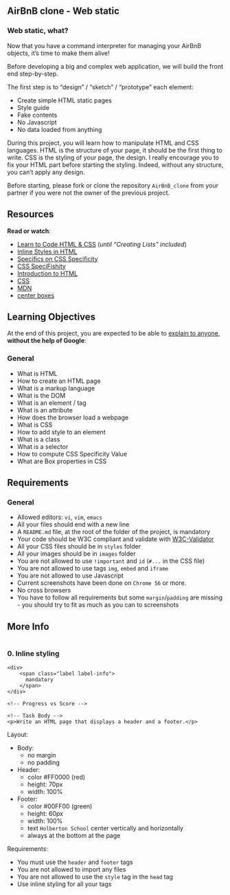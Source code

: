    <div class="panel panel-default" id="project-description">
  <div class="panel-body">
   <p><img src="https://s3.eu-west-3.amazonaws.com/hbtn.intranet/uploads/medias/2021/9/135ef103cf7ed150c9760aadc66844113dfc3d35.gif?X-Amz-Algorithm=AWS4-HMAC-SHA256&X-Amz-Credential=AKIA4MYA5JM5DUTZGMZG%2F20230622%2Feu-west-3%2Fs3%2Faws4_request&X-Amz-Date=20230622T024851Z&X-Amz-Expires=86400&X-Amz-SignedHeaders=host&X-Amz-Signature=2055c38b808d09dd9203f62542d30222215cc45f3daacbe57750893b478b003f" alt="" loading='lazy' style="" /></p>

<h2>AirBnB clone - Web static</h2>

<h3>Web static, what?</h3>

<p>Now that you have a command interpreter for managing your AirBnB objects, it&rsquo;s time to make them alive!</p>

<p>Before developing a big and complex web application, we will build the front end step-by-step. </p>

<p>The first step is to &ldquo;design&rdquo; / &ldquo;sketch&rdquo; / &ldquo;prototype&rdquo; each element:</p>

<ul>
<li>Create simple HTML static pages</li>
<li>Style guide</li>
<li>Fake contents</li>
<li>No Javascript</li>
<li>No data loaded from anything</li>
</ul>

<p>During this project, you will learn how to manipulate HTML and CSS languages. HTML is the structure of your page, it should be the first thing to write. CSS is the styling of your page, the design. I really encourage you to fix your HTML part before starting the styling. Indeed, without any structure, you can&rsquo;t apply any design.</p>

<p>Before starting, please fork or clone the repository <code>AirBnB_clone</code> from your partner if you were not the owner of the previous project.</p>

<h2>Resources</h2>

<p><strong>Read or watch</strong>:</p>

<ul>
<li><a href="/rltoken/9P868D9X6hKF-iPeuTjUMA" title="Learn to Code HTML &amp; CSS" target="_blank">Learn to Code HTML &amp; CSS</a> (<em>until &ldquo;Creating Lists&rdquo; included</em>)</li>
<li><a href="/rltoken/3w80rVNNceP13m7D52ma3Q" title="Inline Styles in HTML" target="_blank">Inline Styles in HTML</a> </li>
<li><a href="/rltoken/miNTDX58opEBx0EbOWPySw" title="Specifics on CSS Specificity" target="_blank">Specifics on CSS Specificity</a> </li>
<li><a href="/rltoken/sOpKz-qSh9sD3tEcidcgDw" title="CSS SpeciFishity" target="_blank">CSS SpeciFishity</a> </li>
<li><a href="/rltoken/Jrc0YlYYAry_aRJBZB5v2Q" title="Introduction to HTML" target="_blank">Introduction to HTML</a> </li>
<li><a href="/rltoken/mq0A1qZJs8J0SE5xyxODzg" title="CSS" target="_blank">CSS</a> </li>
<li><a href="/rltoken/8AWCJcUwO2UK5FFUb7G-iw" title="MDN" target="_blank">MDN</a> </li>
<li><a href="/rltoken/CWYMpBgaImw4SPgfibG2eQ" title="center boxes" target="_blank">center boxes</a> </li>
</ul>

<h2>Learning Objectives</h2>

<p>At the end of this project, you are expected to be able to <a href="/rltoken/jTzHi5Wsmr55wY99p7gAFQ" title="explain to anyone" target="_blank">explain to anyone</a>, <strong>without the help of Google</strong>:</p>

<h3>General</h3>

<ul>
<li>What is HTML</li>
<li>How to create an HTML page</li>
<li>What is a markup language</li>
<li>What is the DOM</li>
<li>What is an element / tag</li>
<li>What is an attribute</li>
<li>How does the browser load a webpage</li>
<li>What is CSS</li>
<li>How to add style to an element</li>
<li>What is a class</li>
<li>What is a selector</li>
<li>How to compute CSS Specificity Value</li>
<li>What are Box properties in CSS</li>
</ul>

<h2>Requirements</h2>

<h3>General</h3>

<ul>
<li>Allowed editors: <code>vi</code>, <code>vim</code>, <code>emacs</code></li>
<li>All your files should end with a new line</li>
<li>A <code>README.md</code> file, at the root of the folder of the project, is mandatory</li>
<li>Your code should be W3C compliant and validate with <a href="/rltoken/r7xJ3itvGDKyHJEsedl2vg" title="W3C-Validator" target="_blank">W3C-Validator</a></li>
<li>All your CSS files should be in <code>styles</code> folder</li>
<li>All your images should be in <code>images</code> folder</li>
<li>You are not allowed to use <code>!important</code> and <code>id</code> (<code>#...</code> in the CSS file)</li>
<li>You are not allowed to use tags <code>img</code>, <code>embed</code> and <code>iframe</code></li>
<li>You are not allowed to use Javascript</li>
<li>Current screenshots have been done on <code>Chrome 56</code> or more. </li>
<li>No cross browsers </li>
<li>You have to follow all requirements but some <code>margin</code>/<code>padding</code> are missing - you should try to fit as much as you can to screenshots</li>
</ul>

<h2>More Info</h2>

<p><img src="https://s3.eu-west-3.amazonaws.com/hbtn.intranet.project.files/concepts/74/hbnb_step1.png" alt="" loading='lazy' style="" /></p>

  </div>
</div>

<div data-role="task20282" data-position="77" id="task-num-0">
      <div class="panel panel-default task-card " id="task-20282">
  <span id="user_id" data-id="6138"></span>

  <div class="panel-heading panel-heading-actions">
    <h3 class="panel-title">
      0. Inline styling
    </h3>

    <div>
        <span class="label label-info">
          mandatory
        </span>
    </div>
  </div>

  <div class="panel-body">
    <span id="user_id" data-id="6138"></span>

    <!-- Progress vs Score -->

    <!-- Task Body -->
    <p>Write an HTML page that displays a header and a footer.</p>

<p>Layout:</p>

<ul>
<li>Body:

<ul>
<li>no margin</li>
<li>no padding</li>
</ul></li>
<li>Header:

<ul>
<li>color #FF0000 (red)</li>
<li>height: 70px</li>
<li>width: 100%</li>
</ul></li>
<li>Footer:

<ul>
<li>color #00FF00 (green)</li>
<li>height: 60px</li>
<li>width: 100%</li>
<li>text <code>Holberton School</code> center vertically and horizontally</li>
<li>always at the bottom at the page</li>
</ul></li>
</ul>

<p>Requirements:</p>

<ul>
<li>You must use the <code>header</code> and <code>footer</code> tags</li>
<li>You are not allowed to import any files</li>
<li>You are not allowed to use the <code>style</code> tag in the <code>head</code> tag</li>
<li>Use inline styling for all your tags</li>
</ul>

<p><img src="https://s3.eu-west-3.amazonaws.com/hbtn.intranet/uploads/medias/2020/9/939d6b9448e63776610d05d2226aa8985209ee4d.png?X-Amz-Algorithm=AWS4-HMAC-SHA256&X-Amz-Credential=AKIA4MYA5JM5DUTZGMZG%2F20230623%2Feu-west-3%2Fs3%2Faws4_request&X-Amz-Date=20230623T143854Z&X-Amz-Expires=86400&X-Amz-SignedHeaders=host&X-Amz-Signature=f94fb184ca905ebc465a6f1509d4307ee11fb1a58589da76855d84f9654968ec" alt="" loading='lazy' style="" /></p>

  </div>

